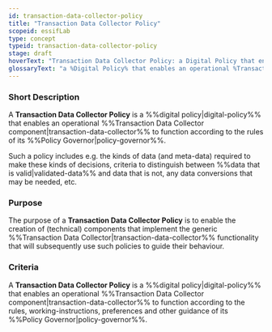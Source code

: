 ```yaml
---
id: transaction-data-collector-policy
title: "Transaction Data Collector Policy"
scopeid: essifLab
type: concept
typeid: transaction-data-collector-policy
stage: draft
hoverText: "Transaction Data Collector Policy: a Digital Policy that enables an operational Transaction Data Collector component to function according to the rules of its Policy Governor."
glossaryText: "a %Digital Policy% that enables an operational %Transaction Data Collector% component to function according to the rules of its %Policy Governor%."
---
```


### Short Description
A **Transaction Data Collector Policy** is a %%digital policy|digital-policy%% that enables an operational %%Transaction Data Collector component|transaction-data-collector%% to function according to the rules of its %%Policy Governor|policy-governor%%.

Such a policy includes e.g. the kinds of data (and meta-data) required to make these kinds of decisions, criteria to distinguish between %%data that is valid|validated-data%% and data that is not, any data conversions that may be needed, etc.

### Purpose
The purpose of a **Transaction Data Collector Policy** is to enable the creation of (technical) components that implement the generic %%Transaction Data Collector|transaction-data-collector%% functionality that will subsequently use such policies to guide their behaviour.

### Criteria
A **Transaction Data Collector Policy** is a %%digital policy|digital-policy%% that enables an operational %%Transaction Data Collector component|transaction-data-collector%% to function according to the rules, working-instructions, preferences and other guidance of its %%Policy Governor|policy-governor%%.
